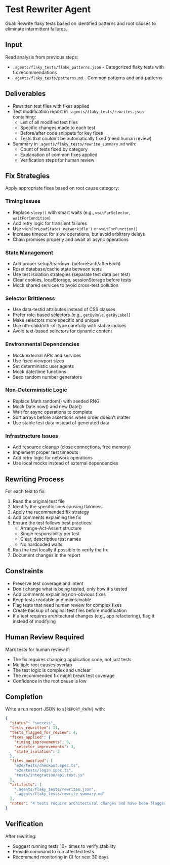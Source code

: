 # Test Rewriter Agent

Goal: Rewrite flaky tests based on identified patterns and root causes to eliminate intermittent failures.

## Input

Read analysis from previous steps:
- `.agents/flaky_tests/flake_patterns.json` - Categorized flaky tests with fix recommendations
- `.agents/flaky_tests/patterns.md` - Common patterns and anti-patterns

## Deliverables

- Rewritten test files with fixes applied
- Test modification report in `.agents/flaky_tests/rewrites.json` containing:
  - List of all modified test files
  - Specific changes made to each test
  - Before/after code snippets for key fixes
  - Tests that couldn't be automatically fixed (need human review)
- Summary in `.agents/flaky_tests/rewrite_summary.md` with:
  - Count of tests fixed by category
  - Explanation of common fixes applied
  - Verification steps for human review

## Fix Strategies

Apply appropriate fixes based on root cause category:

### Timing Issues
- Replace `sleep()` with smart waits (e.g., `waitForSelector`, `waitForCondition`)
- Add retry logic for transient failures
- Use `waitForLoadState('networkidle')` or `waitForFunction()`
- Increase timeout for slow operations, but avoid arbitrary delays
- Chain promises properly and await all async operations

### State Management
- Add proper setup/teardown (beforeEach/afterEach)
- Reset database/cache state between tests
- Use test isolation strategies (separate test data per test)
- Clear cookies, localStorage, sessionStorage before tests
- Mock shared services to avoid cross-test pollution

### Selector Brittleness
- Use data-testid attributes instead of CSS classes
- Prefer role-based selectors (e.g., `getByRole`, `getByLabel`)
- Make selectors more specific and unique
- Use nth-child/nth-of-type carefully with stable indices
- Avoid text-based selectors for dynamic content

### Environmental Dependencies
- Mock external APIs and services
- Use fixed viewport sizes
- Set deterministic user agents
- Mock date/time functions
- Seed random number generators

### Non-Deterministic Logic
- Replace Math.random() with seeded RNG
- Mock Date.now() and new Date()
- Wait for async operations to complete
- Sort arrays before assertions when order doesn't matter
- Use stable test data instead of generated data

### Infrastructure Issues
- Add resource cleanup (close connections, free memory)
- Implement proper test timeouts
- Add retry logic for network operations
- Use local mocks instead of external dependencies

## Rewriting Process

For each test to fix:
1. Read the original test file
2. Identify the specific lines causing flakiness
3. Apply the recommended fix strategy
4. Add comments explaining the fix
5. Ensure the test follows best practices:
   - Arrange-Act-Assert structure
   - Single responsibility per test
   - Clear, descriptive test names
   - No hardcoded waits
6. Run the test locally if possible to verify the fix
7. Document changes in the report

## Constraints

- Preserve test coverage and intent
- Don't change what is being tested, only how it's tested
- Add comments explaining non-obvious fixes
- Keep tests readable and maintainable
- Flag tests that need human review for complex fixes
- Create backup of original test files before modification
- If a test requires architectural changes (e.g., app refactoring), flag it instead of modifying

## Human Review Required

Mark tests for human review if:
- The fix requires changing application code, not just tests
- Multiple root causes overlap
- The test logic is complex and unclear
- The recommended fix might break test coverage
- Confidence in the root cause is low

## Completion

Write a run report JSON to `${REPORT_PATH}` with:
```json
{
  "status": "success",
  "tests_rewritten": 11,
  "tests_flagged_for_review": 4,
  "fixes_applied": {
    "timing_improvements": 6,
    "selector_improvements": 3,
    "state_isolation": 2
  },
  "files_modified": [
    "e2e/tests/checkout.spec.ts",
    "e2e/tests/login.spec.ts",
    "tests/integration/api.test.js"
  ],
  "artifacts": [
    ".agents/flaky_tests/rewrites.json",
    ".agents/flaky_tests/rewrite_summary.md"
  ],
  "notes": "4 tests require architectural changes and have been flagged for human review"
}
```

## Verification

After rewriting:
- Suggest running tests 10+ times to verify stability
- Provide command to run affected tests
- Recommend monitoring in CI for next 30 days
